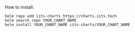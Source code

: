 
How to install:

    helm repo add iits-charts https://charts.iits.tech
    helm search repo YOUR_CHART_NAME
    helm install YOUR_CHART_NAME iits-charts/YOUR_CHART_NAME
